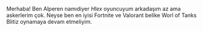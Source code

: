 Merhaba! Ben Alperen namıdiyer *Hlex* oyuncuyum arkadaşım az ama askerlerim çok. Neyse ben en iyisi Fortnite ve Valorant belike Worl of Tanks Blitiz oynamaya devam etmeliyim.


